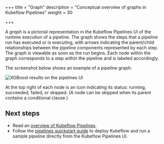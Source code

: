 +++
title = "Graph"
description = "Conceptual overview of graphs in Kubeflow Pipelines"
weight = 30
                    
+++

A *graph* is a pictorial representation in the Kubeflow Pipelines UI of the
runtime execution of a pipeline. The graph shows the steps that a pipeline run
has executed or is executing, with arrows indicating the parent/child
relationships between the pipeline components represented by each step. The
graph is viewable as soon as the run begins. Each node within the graph
corresponds to a step within the pipeline and is labeled accordingly.

The screenshot below shows an example of a pipeline graph:

<img src="/docs/images/pipelines-xgboost-graph.png" 
  alt="XGBoost results on the pipelines UI"
  class="mt-3 mb-3 border border-info rounded">

At the top right of each node is an icon indicating its status: running,
succeeded, failed, or skipped. (A node can be skipped when its 
parent contains a conditional clause.)

## Next steps

* Read an [overview of Kubeflow Pipelines](/docs/components/pipelines/introduction/).
* Follow the [pipelines quickstart guide](/docs/components/pipelines/legacy-v1/overview/quickstart/) 
  to deploy Kubeflow and run a sample pipeline directly from the Kubeflow 
  Pipelines UI.